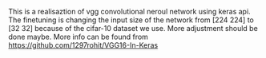 This is a realisaztion of vgg convolutional neroul network using keras api.
The finetuning is changing the input size of the network from [224 224] to [32 32] because of the cifar-10 dataset we use.
More adjustment should be done maybe.
More info can be found from https://github.com/1297rohit/VGG16-In-Keras
